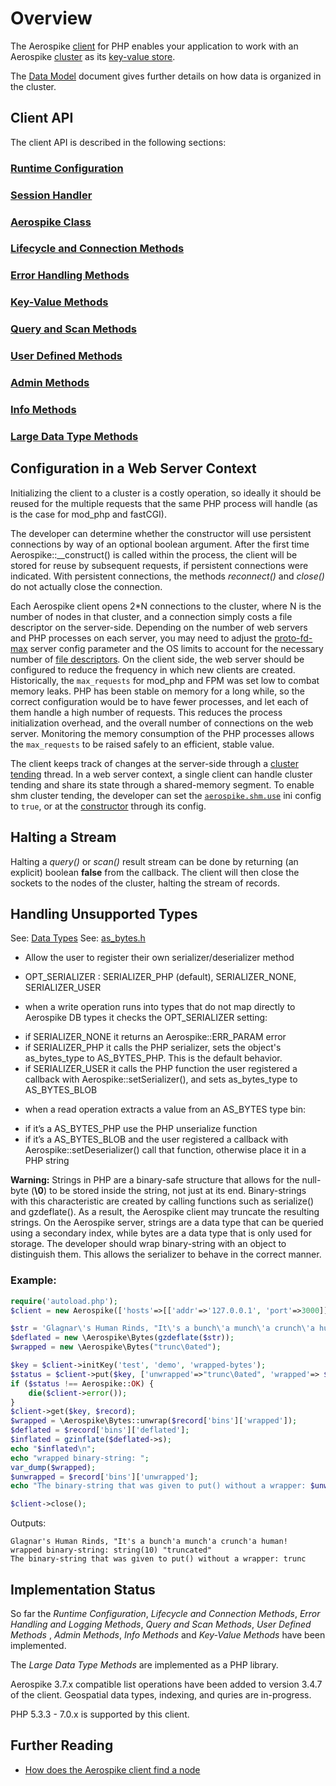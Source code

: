 
# Overview

The Aerospike <a href="http://www.aerospike.com/docs/architecture/clients.html"
target="_doc">client</a> for PHP enables your application to work with an
Aerospike <a href="http://www.aerospike.com/docs/architecture/distribution.html"
target="_doc">cluster</a> as its
<a href="http://www.aerospike.com/docs/guide/kvs.html" target="_doc">key-value store</a>.

The <a href="http://www.aerospike.com/docs/architecture/data-model.html" target="_doc">Data Model</a>
document gives further details on how data is organized in the cluster.

## Client API
The client API is described in the following sections:

### [Runtime Configuration](aerospike_config.md)
### [Session Handler](aerospike_sessions.md)
### [Aerospike Class](aerospike.md)
### [Lifecycle and Connection Methods](apiref_connection.md)
### [Error Handling Methods](apiref_error.md)
### [Key-Value Methods](apiref_kv.md)
### [Query and Scan Methods](apiref_streams.md)
### [User Defined Methods](apiref_udf.md)
### [Admin Methods](apiref_admin.md)
### [Info Methods](apiref_info.md)
### [Large Data Type Methods](aerospike_ldt.md)

## Configuration in a Web Server Context

Initializing the client to a cluster is a costly
operation, so ideally it should be reused for the multiple requests
that the same PHP process will handle (as is the case for mod\_php and fastCGI).

The developer can determine whether the constructor will
use persistent connections by way of an optional boolean argument.
After the first time Aerospike::\_\_construct() is called within the process, the
client will be stored for reuse by subsequent requests, if persistent connections
were indicated. With persistent connections, the methods _reconnect()_ and
_close()_ do not actually close the connection.

Each Aerospike client opens 2*N connections to the cluster, where N is the number
of nodes in that cluster, and a connection simply costs a file descriptor
on the server-side. Depending on the number of web servers and PHP processes on
each server, you may need to adjust the
[proto-fd-max](http://www.aerospike.com/docs/reference/configuration/#proto-fd-max)
server config parameter and the OS limits to account for the necessary number of
[file descriptors](http://www.aerospike.com/docs/operations/troubleshoot/startup/#not-enough-file-descriptors-error-in-log).
On the client side, the web server should be configured to reduce the frequency
in which new clients are created. Historically, the `max_requests` for mod\_php
and FPM was set low to combat memory leaks. PHP has been stable on memory for a
long while, so the correct configuration would be to have fewer processes, and
let each of them handle a high number of requests. This reduces the process
initialization overhead, and the overall number of connections on the web
server. Monitoring the memory consumption of the PHP processes allows the
`max_requests` to be raised safely to an efficient, stable value.

The client keeps track of changes at the server-side through a
[cluster tending](http://www.aerospike.com/docs/architecture/clustering.html)
thread. In a web server context, a single client can handle cluster tending and
share its state through a shared-memory segment. To enable shm cluster tending,
the developer can set the [`aerospike.shm.use`](aerospike_config.md) ini config
to `true`, or at the [constructor](aerospike_construct.md) through its config.

## Halting a Stream

Halting a _query()_ or _scan()_ result stream can be done by returning (an
explicit) boolean **false** from the callback.
The client will then close the sockets to the nodes of the cluster, halting the
stream of records.

## Handling Unsupported Types

See: [Data Types](http://www.aerospike.com/docs/guide/data-types.html)
See: [as_bytes.h](https://github.com/aerospike/aerospike-common/blob/master/src/include/aerospike/as_bytes.h)
* Allow the user to register their own serializer/deserializer method
 - OPT\_SERIALIZER : SERIALIZER\_PHP (default), SERIALIZER\_NONE, SERIALIZER\_USER
* when a write operation runs into types that do not map directly to Aerospike DB types it checks the OPT\_SERIALIZER setting:
 - if SERIALIZER\_NONE it returns an Aerospike::ERR\_PARAM error
 - if SERIALIZER\_PHP it calls the PHP serializer, sets the object's as\_bytes\_type to AS\_BYTES_PHP. This is the default behavior.
 - if SERIALIZER\_USER it calls the PHP function the user registered a callback with Aerospike::setSerializer(), and sets as\_bytes\_type to AS\_BYTES\_BLOB
* when a read operation extracts a value from an AS\_BYTES type bin:
 - if it’s a AS\_BYTES\_PHP use the PHP unserialize function
 - if it’s a AS\_BYTES\_BLOB and the user registered a callback with Aerospike::setDeserializer() call that function, otherwise place it in a PHP string

**Warning:** Strings in PHP are a binary-safe structure that allows for the
null-byte (**\0**) to be stored inside the string, not just at its end.
Binary-strings with this characteristic are created by calling functions such
as serialize() and gzdeflate(). As a result, the Aerospike client may truncate
the resulting strings. On the Aerospike server, strings are a data type that can
be queried using a secondary index, while bytes are a data type that is only
used for storage. The developer should wrap binary-string with an object to
distinguish them. This allows the serializer to behave in the correct manner.

### Example:
```php
require('autoload.php');
$client = new Aerospike(['hosts'=>[['addr'=>'127.0.0.1', 'port'=>3000]]]);

$str = 'Glagnar\'s Human Rinds, "It\'s a bunch\'a munch\'a crunch\'a human!';
$deflated = new \Aerospike\Bytes(gzdeflate($str));
$wrapped = new \Aerospike\Bytes("trunc\0ated");

$key = $client->initKey('test', 'demo', 'wrapped-bytes');
$status = $client->put($key, ['unwrapped'=>"trunc\0ated", 'wrapped'=> $wrapped, 'deflated' => $deflated]);
if ($status !== Aerospike::OK) {
    die($client->error());
}
$client->get($key, $record);
$wrapped = \Aerospike\Bytes::unwrap($record['bins']['wrapped']);
$deflated = $record['bins']['deflated'];
$inflated = gzinflate($deflated->s);
echo "$inflated\n";
echo "wrapped binary-string: ";
var_dump($wrapped);
$unwrapped = $record['bins']['unwrapped'];
echo "The binary-string that was given to put() without a wrapper: $unwrapped\n";

$client->close();
```
Outputs:
```
Glagnar's Human Rinds, "It's a bunch'a munch'a crunch'a human!
wrapped binary-string: string(10) "truncated"
The binary-string that was given to put() without a wrapper: trunc
```

## Implementation Status
So far the *Runtime Configuration*, *Lifecycle and Connection Methods*, *Error*
*Handling and Logging Methods*, *Query and Scan Methods*, *User Defined Methods*
, *Admin Methods*, *Info Methods* and *Key-Value Methods* have been implemented.

The *Large Data Type Methods* are implemented as a PHP library.

Aerospike 3.7.x compatible list operations have been added to version 3.4.7 of the client.
Geospatial data types, indexing, and quries are in-progress.

PHP 5.3.3 - 7.0.x is supported by this client.

## Further Reading

- [How does the Aerospike client find a node](https://discuss.aerospike.com/t/how-does-aerospike-client-find-a-node/706)
